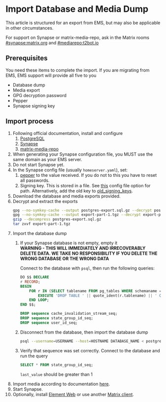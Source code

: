 # Import Database and Media Dump

This article is structured for an export from EMS, but may also be applicable in other circumstances.

For support on Synapse or matrix-media-repo, ask in the Matrix rooms [#synapse:matrix.org](https://matrix.to/#/#synapse:matrix.org) and [#mediarepo:t2bot.io](https://matrix.to/#/#mediarepo:t2bot.io)

## Prerequisites
You need these items to complete the import. If you are migrating from EMS, EMS support will provide all five to you

- Database dump
- Media export
- GPG decryption password
- Pepper
- Synapse signing key

## Import process

1. Following official documentation, install and configure
   1. [PostgreSQL](https://www.postgresql.org/)
   1. [Synapse](https://github.com/matrix-org/synapse/)
   1. [matrix-media-repo](https://github.com/turt2live/matrix-media-repo)
1. When generating your Synapse configuration file, you MUST use the same domain as your EMS server.
1. Do not start Synapse yet.
1. In the Synapse config file (usually `homeserver.yaml`), set:
   1. [pepper](https://github.com/matrix-org/synapse/blob/v1.40.0/docs/sample_config.yaml#L2148-L2151) to the value received. If you do not to this you have to reset all passwords.
   1. Signing key. This is stored in a file. See [this](https://github.com/matrix-org/synapse/blob/v1.40.0/docs/sample_config.yaml#L1409-L1411) config file option for path. Alternatively, add the old key to [old_signing_keys](https://github.com/matrix-org/synapse/blob/v1.40.0/docs/sample_config.yaml#L1413-L1426).
1. Download the database and media exports provided.
1. Decrypt and extract the exports
    ```bash
    gpg --no-symkey-cache --output postgres-export.sql.gz --decrypt postgres-export.sql.gz.gpg
    gpg --no-symkey-cache --output export-part-1.tgz --decrypt export-part-1.tgz.gpg
    gzip --decompress postgres-export.sql.gz
    tar zxvf export-part-1.tgz
    ```
1. Import the database dump
   1. If your Synapse database is not empty, empty it  
        **WARNING - THIS WILL IMMEDIATELY AND IRRECOVERABLY DELETE DATA. WE TAKE NO RESPONSIBILITY IF YOU DELETE THE WRONG DATABASE OR THE WRONG DATA**

        Connect to the database with `psql`, then run the following queries:
        ```sql
        DO $$ DECLARE
        r RECORD;
        BEGIN
            FOR r IN (SELECT tablename FROM pg_tables WHERE schemaname = current_schema()) LOOP
                EXECUTE 'DROP TABLE ' || quote_ident(r.tablename) || ' CASCADE';
            END LOOP;
        END $$;

        DROP sequence cache_invalidation_stream_seq;
        DROP sequence state_group_id_seq;
        DROP sequence user_id_seq;
        ```
   1. Disconnect from the database, then import the database dump
        ```bash
        psql --username=USERNAME --host=HOSTNAME DATABASE_NAME < postgres-export.sql
        ```
   1. Verify that sequence was set correctly. Connect to the database and run the query
        ```sql
        SELECT * FROM state_group_id_seq;
        ```
        `last_value` should be greater than 1
1. Import media according to documentation [here](https://github.com/turt2live/matrix-media-repo/blob/master/docs/admin.md#exportingimporting-data).
1. Start Synapse.
1. Optionally, install [Element Web](https://github.com/vector-im/element-web) or use another [Matrix client](https://matrix.org/clients/).
